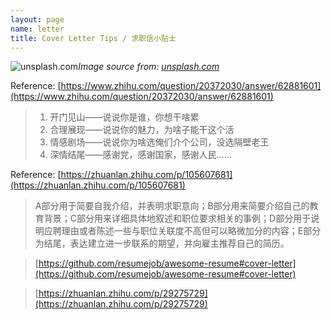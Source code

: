 ```yaml
---
layout: page
name: letter
title: Cover Letter Tips / 求职信小贴士
---
```


![unsplash.com](https://source.unsplash.com/1600x900/?cover%20letter)*Image source from: [unsplash.com](https://unsplash.com)*
<!-- more -->

Reference: [https://www.zhihu.com/question/20372030/answer/62881601](https://www.zhihu.com/question/20372030/answer/62881601)

> 1. 开门见山——说说你是谁，你想干啥累
> 2. 合理展现——说说你的魅力，为啥子能干这个活
> 3. 情感剧场——说说你为啥选俺们介个公司，没选隔壁老王
> 4. 深情结尾——感谢党，感谢国家，感谢人民……

Reference: [https://zhuanlan.zhihu.com/p/105607681](https://zhuanlan.zhihu.com/p/105607681)

> A部分用于简要自我介绍，并表明求职意向；B部分用来简要介绍自己的教育背景；C部分用来详细具体地叙述和职位要求相关的事例；D部分用于说明应聘理由或者陈述一些与职位关联度不高但可以略微加分的内容；E部分为结尾，表达建立进一步联系的期望，并向雇主推荐自己的简历。

> [https://github.com/resumejob/awesome-resume#cover-letter](https://github.com/resumejob/awesome-resume#cover-letter)

> [https://zhuanlan.zhihu.com/p/29275729](https://zhuanlan.zhihu.com/p/29275729)